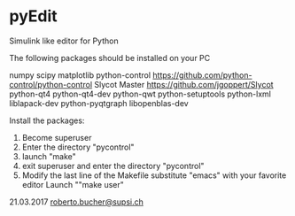 # pyEdit
Simulink like editor for Python

The following packages should be installed on your PC 

numpy
scipy
matplotlib
python-control   https://github.com/python-control/python-control
Slycot Master    https://github.com/jgoppert/Slycot
python-qt4
python-qt4-dev
python-qwt
python-setuptools
python-lxml
liblapack-dev
python-pyqtgraph
libopenblas-dev

Install the packages:
1) Become superuser
2) Enter the directory "pycontrol"
3) launch "make"
4) exit superuser and enter the directory "pycontrol"
5) Modify the last line of the Makefile substitute "emacs" with your
   favorite editor
   Launch ""make user"


21.03.2017 roberto.bucher@supsi.ch
